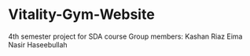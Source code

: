 # Vitality-Gym-Website

4th semester project for SDA course
Group members:
Kashan Riaz
Eima Nasir
Haseebullah
